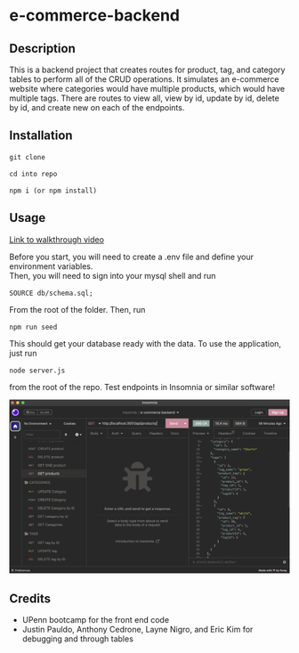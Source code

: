 # e-commerce-backend

## Description
This is a backend project that creates routes for product, tag, and category tables to perform all of the CRUD operations. It simulates an e-commerce website where categories would have multiple products, which would have multiple tags. There are routes to view all, view by id, update by id, delete by id, and create new on each of the endpoints.

## Installation

```
git clone
``` 
```
cd into repo
```
```
npm i (or npm install)
```

## Usage

[Link to walkthrough video](https://drive.google.com/file/d/1mOXzn9NdFEsga_ju0WltN0KVv4bDtSOv/view)

Before you start, you will need to create a .env file and define your environment variables.<br/>
Then, you will need to sign into your mysql shell and run
```
SOURCE db/schema.sql;
```
From the root of the folder. Then, run
```
npm run seed
```
This should get your database ready with the data. To use the application, just run 
```
node server.js
```
from the root of the repo. Test endpoints in Insomnia or similar software!

![screenshot of insomnia testing](./images/testing-backend.png)

## Credits
- UPenn bootcamp for the front end code
- Justin Pauldo, Anthony Cedrone, Layne Nigro, and Eric Kim for debugging and through tables